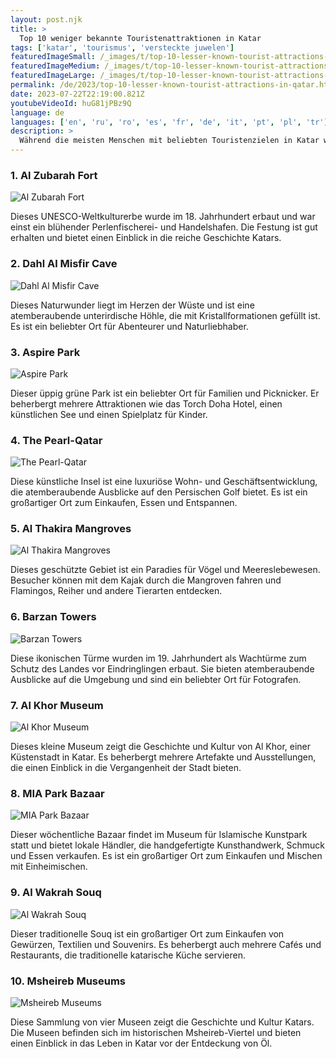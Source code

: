 ```yaml
---
layout: post.njk
title: >
  Top 10 weniger bekannte Touristenattraktionen in Katar
tags: ['katar', 'tourismus', 'versteckte juwelen']
featuredImageSmall: /_images/t/top-10-lesser-known-tourist-attractions-in-qatar-cover-de-small.webp
featuredImageMedium: /_images/t/top-10-lesser-known-tourist-attractions-in-qatar-cover-de-medium.webp
featuredImageLarge: /_images/t/top-10-lesser-known-tourist-attractions-in-qatar-cover-de-large.webp
permalink: /de/2023/top-10-lesser-known-tourist-attractions-in-qatar.html
date: 2023-07-22T22:19:00.821Z
youtubeVideoId: huG81jPBz9Q
language: de
languages: ['en', 'ru', 'ro', 'es', 'fr', 'de', 'it', 'pt', 'pl', 'tr']
description: >
  Während die meisten Menschen mit beliebten Touristenzielen in Katar wie dem Museum für Islamische Kunst und dem Souq Waqif vertraut sind, gibt es mehrere versteckte Juwelen, die genauso faszinierend sind.
---
```


### 1. Al Zubarah Fort

![Al Zubarah Fort](/_images/a/a34e13d6e2ba47ef18814a4a85047d88-medium.webp)

Dieses UNESCO-Weltkulturerbe wurde im 18. Jahrhundert erbaut und war einst ein blühender Perlenfischerei- und Handelshafen. Die Festung ist gut erhalten und bietet einen Einblick in die reiche Geschichte Katars.

### 2. Dahl Al Misfir Cave

![Dahl Al Misfir Cave](/_images/7/762aa6dddb43671b950dd4b2301b3174-medium.webp)

Dieses Naturwunder liegt im Herzen der Wüste und ist eine atemberaubende unterirdische Höhle, die mit Kristallformationen gefüllt ist. Es ist ein beliebter Ort für Abenteurer und Naturliebhaber.

### 3. Aspire Park

![Aspire Park](/_images/7/74e250f885666c1986393ce1da52ef5a-medium.webp)

Dieser üppig grüne Park ist ein beliebter Ort für Familien und Picknicker. Er beherbergt mehrere Attraktionen wie das Torch Doha Hotel, einen künstlichen See und einen Spielplatz für Kinder.

### 4. The Pearl-Qatar

![The Pearl-Qatar](/_images/6/6c21555a02b84039f5604823490accec-medium.webp)

Diese künstliche Insel ist eine luxuriöse Wohn- und Geschäftsentwicklung, die atemberaubende Ausblicke auf den Persischen Golf bietet. Es ist ein großartiger Ort zum Einkaufen, Essen und Entspannen.

### 5. Al Thakira Mangroves

![Al Thakira Mangroves](/_images/d/ddccc92a68353f021a3497588f8448fa-medium.webp)

Dieses geschützte Gebiet ist ein Paradies für Vögel und Meereslebewesen. Besucher können mit dem Kajak durch die Mangroven fahren und Flamingos, Reiher und andere Tierarten entdecken.

### 6. Barzan Towers

![Barzan Towers](/_images/4/4d4b4233ed3ceb03bf616f7e9b977092-medium.webp)

Diese ikonischen Türme wurden im 19. Jahrhundert als Wachtürme zum Schutz des Landes vor Eindringlingen erbaut. Sie bieten atemberaubende Ausblicke auf die Umgebung und sind ein beliebter Ort für Fotografen.

### 7. Al Khor Museum

![Al Khor Museum](/_images/1/1f5aba6499242b1f574fdde2cb16c90d-medium.webp)

Dieses kleine Museum zeigt die Geschichte und Kultur von Al Khor, einer Küstenstadt in Katar. Es beherbergt mehrere Artefakte und Ausstellungen, die einen Einblick in die Vergangenheit der Stadt bieten.

### 8. MIA Park Bazaar

![MIA Park Bazaar](/_images/8/8daa656350bd046e14fa53577ceabfa6-medium.webp)

Dieser wöchentliche Bazaar findet im Museum für Islamische Kunstpark statt und bietet lokale Händler, die handgefertigte Kunsthandwerk, Schmuck und Essen verkaufen. Es ist ein großartiger Ort zum Einkaufen und Mischen mit Einheimischen.

### 9. Al Wakrah Souq

![Al Wakrah Souq](/_images/4/4f1e32b047ea04f5a6752ba6b9ee4953-medium.webp)

Dieser traditionelle Souq ist ein großartiger Ort zum Einkaufen von Gewürzen, Textilien und Souvenirs. Es beherbergt auch mehrere Cafés und Restaurants, die traditionelle katarische Küche servieren.

### 10. Msheireb Museums

![Msheireb Museums](/_images/2/2f44fc650c3833707689c5fc519f5ccb-medium.webp)

Diese Sammlung von vier Museen zeigt die Geschichte und Kultur Katars. Die Museen befinden sich im historischen Msheireb-Viertel und bieten einen Einblick in das Leben in Katar vor der Entdeckung von Öl.


